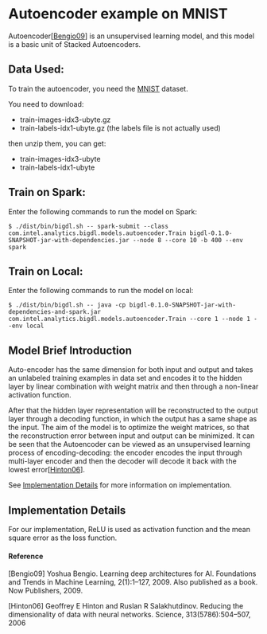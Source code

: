 # Autoencoder example on MNIST

Autoencoder[<a href="#Bengio09">Bengio09</a>] is an unsupervised learning model, and this model is a
basic unit of Stacked Autoencoders.

## Data Used:
To train the autoencoder, you need the [MNIST](http://yann.lecun.com/exdb/mnist/) dataset.

You need to download:

- train-images-idx3-ubyte.gz
- train-labels-idx1-ubyte.gz (the labels file is not actually used)

then unzip them, you can get:
- train-images-idx3-ubyte
- train-labels-idx1-ubyte

## Train on Spark:
Enter the following commands to run the model on Spark:
```{r, engine='sh'}
$ ./dist/bin/bigdl.sh -- spark-submit --class com.intel.analytics.bigdl.models.autoencoder.Train bigdl-0.1.0-SNAPSHOT-jar-with-dependencies.jar --node 8 --core 10 -b 400 --env spark
```

## Train on Local:
Enter the following commands to run the model on local:
```{r, engine='sh'}
$ ./dist/bin/bigdl.sh -- java -cp bigdl-0.1.0-SNAPSHOT-jar-with-dependencies-and-spark.jar com.intel.analytics.bigdl.models.autoencoder.Train --core 1 --node 1 --env local
```

## Model Brief Introduction
Auto-encoder has the same dimension for both input and output and
takes an unlabeled training examples in data set and encodes it to the hidden layer by linear
combination with weight matrix and then through a non-linear activation function.

After that the hidden layer representation will be reconstructed to the output layer through a decoding function, in which the output has a same shape as the input. The aim of the model is to optimize the weight matrices,
so that the reconstruction error between input and output can be minimized. It can be seen that the Autoencoder
can be viewed as an unsupervised learning process of encoding-decoding: the encoder encodes the input through
multi-layer encoder and then the decoder will decode it back with the lowest error[<a href="#Hinton06">Hinton06</a>].

See [Implementation Details](#implementation-details) for more information on implementation.


## Implementation Details
For our implementation, ReLU is used as activation function and the mean square error as the loss function.

#### Reference
<a name="Bengio09">[Bengio09]</a> Yoshua Bengio. Learning deep architectures for AI. Foundations and Trends in Machine Learning, 2(1):1–127, 2009. Also published as a book. Now Publishers, 2009.

<a name="Hinton06">[Hinton06]</a> Geoffrey E Hinton and Ruslan R Salakhutdinov. Reducing the dimensionality of data with neural networks. Science, 313(5786):504–507, 2006